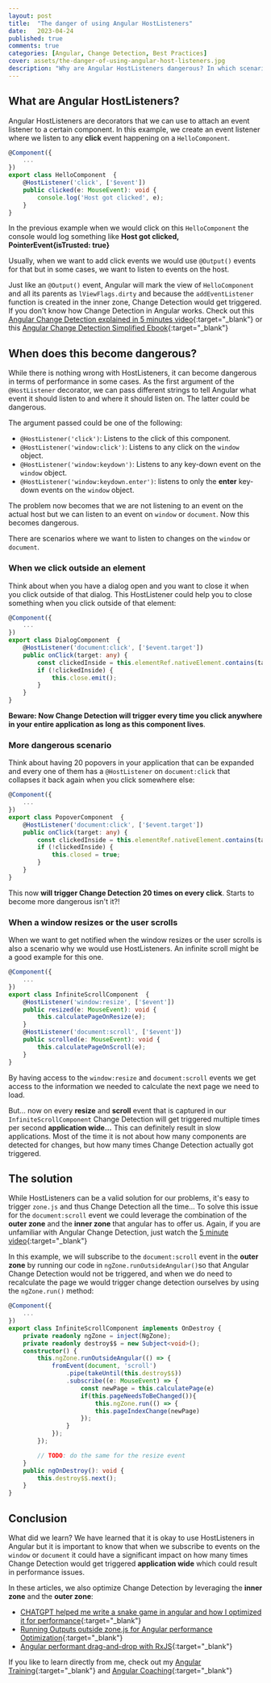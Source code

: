 ```yaml
---
layout: post
title:  "The danger of using Angular HostListeners"
date:   2023-04-24
published: true
comments: true
categories: [Angular, Change Detection, Best Practices]
cover: assets/the-danger-of-using-angular-host-listeners.jpg
description: "Why are Angular HostListeners dangerous? In which scenarios would they over-trigger Change Detection?"
---
```


## What are Angular HostListeners?

Angular HostListeners are decorators that we can use to attach an event listener to a certain component. In this example, we create an event listener where we listen to any **click** event happening on a `HelloComponent`.

```typescript
@Component({
    ...
})
export class HelloComponent  {
    @HostListener('click', ['$event']) 
    public clicked(e: MouseEvent): void {
        console.log('Host got clicked', e);
    }
}
```

In the previous example when we would click on this `HelloComponent` the console would log something like **Host got clicked, PointerEvent{isTrusted: true}**

Usually, when we want to add click events we would use `@Output()` events for that but in some cases, we want to listen to events on the host.

Just like an `@Output()` event, Angular will mark the view of `HelloComponent` and all its parents as `lViewFlags.dirty` and because the `addEventListener` function is created in the inner zone, Change Detection would get triggered.
If you don't know how Change Detection in Angular works. Check out this [Angular Change Detection explained in 5 minutes video](https://www.youtube.com/watch?v=eNuMUslF8Bw&t=47s){:target="_blank"} or this [Angular Change Detection Simplified Ebook](https://www.simplified.courses/angular-change-detection-simplified-e-book){:target="_blank"}

## When does this become dangerous?

While there is nothing wrong with HostListeners, it can become dangerous in terms of performance in some cases.
As the first argument of the `@HostListener` decorator, we can pass different strings to tell Angular what event it should listen to and where it should listen on.
The latter could be dangerous.

The argument passed could be one of the following:
- `@HostListener('click')`: Listens to the click of this component.
- `@HostListener('window:click')`: Listens to any click on the `window` object.
- `@HostListener('window:keydown')`: Listens to any key-down event on the `window` object.
- `@HostListener('window:keydown.enter')`: listens to only the **enter** key-down events on the `window` object.

The problem now becomes that we are not listening to an event on the actual host but we can listen to an event on `window` or `document`. Now this becomes dangerous.

There are scenarios where we want to listen to changes on the `window` or `document`.

### When we click outside an element

Think about when you have a dialog open and you want to close it when you click outside of that dialog. This HostListener could help you to close something when you click outside of that element:

```typescript
@Component({
    ...
})
export class DialogComponent  {
    @HostListener('document:click', ['$event.target'])
    public onClick(target: any) {
        const clickedInside = this.elementRef.nativeElement.contains(target);
        if (!clickedInside) {
            this.close.emit();
        }
    }
}
```

**Beware: Now Change Detection will trigger every time you click anywhere in your entire application as long as this component lives**. 

### More dangerous scenario

Think about having 20 popovers in your application that can be expanded and every one of them has a `@HostListener` on `document:click` that collapses it back again when you click somewhere else:

```typescript
@Component({
    ...
})
export class PopoverComponent  {
    @HostListener('document:click', ['$event.target'])
    public onClick(target: any) {
        const clickedInside = this.elementRef.nativeElement.contains(target);
        if (!clickedInside) {
            this.closed = true;
        }
    }
}
```

This now **will trigger Change Detection 20 times on every click**. Starts to become more dangerous isn't it?!


### When a window resizes or the user scrolls

When we want to get notified when the window resizes or the user scrolls is also a scenario why we would use HostListeners. An infinite scroll might be a good example for this one.

```typescript
@Component({
    ...
})
export class InfiniteScrollComponent  {
    @HostListener('window:resize', ['$event']) 
    public resized(e: MouseEvent): void {
        this.calculatePageOnResize(e);
    }
    @HostListener('document:scroll', ['$event']) 
    public scrolled(e: MouseEvent): void {
        this.calculatePageOnScroll(e);
    }
}
```

By having access to the `window:resize` and `document:scroll` events we get access to the information we needed to calculate the next page we need to load.

But... now on every **resize** and **scroll** event that is captured in our `InfiniteScrollComponent` Change Detection will get triggered multiple times per second **application wide...**
This can definitely result in slow applications. Most of the time it is not about how many components are detected for changes, but how many times Change Detection actually got triggered.

## The solution

While HostListeners can be a valid solution for our problems, it's easy to trigger `zone.js` and thus Change Detection all the time...
To solve this issue for the `document:scroll` event we could leverage the combination of the **outer zone** and the **inner zone** that angular has to offer us.
Again, if you are unfamiliar with Angular Change Detection, just watch the [5 minute video](https://www.youtube.com/watch?v=eNuMUslF8Bw&t=47s){:target="_blank"}

In this example, we will subscribe to the `document:scroll` event in the **outer zone** by running our code in `ngZone.runOutsideAngular()`so that Angular Change Detection would not be triggered, and when we do need to recalculate the page we would trigger change detection ourselves by using the `ngZone.run()` method:

```typescript
@Component({
    ...
})
export class InfiniteScrollComponent implements OnDestroy {
    private readonly ngZone = inject(NgZone);
    private readonly destroy$$ = new Subject<void>();
    constructor() {
        this.ngZone.runOutsideAngular(() => {
            fromEvent(document, 'scroll')
                .pipe(takeUntil(this.destroy$$))
                .subscribe((e: MouseEvent) => {
                    const newPage = this.calculatePage(e)
                    if(this.pageNeedsToBeChanged()){
                        this.ngZone.run(() => {
                        this.pageIndexChange(newPage)
                    });
                }
            });
        });

        // TODO: do the same for the resize event
    }
    public ngOnDestroy(): void {
        this.destroy$$.next();
    }
}
```

## Conclusion

What did we learn? We have learned that it is okay to use HostListeners in Angular but it is important to know that when we subscribe to events on the `window` or `document` it could have a significant impact on how many times Change Detection would get triggered **application wide** which could result in performance issues.

In these articles, we also optimize Change Detection by leveraging the **inner zone** and the **outer zone**:
- [CHATGPT helped me write a snake game in angular and how I optimized it for performance](https://blog.simplified.courses/how-chatgpt-helped-me-write-a-snake-game-in-angular-and-how-i-optimized-it-for-performance/){:target="_blank"}
- [Running Outputs outside zone.js for Angular performance Optimization](https://blog.simplified.courses/running-outputs-outside-zonejs-for-angular-performance-optimization/){:target="_blank"}
- [Angular performant drag-and-drop with RxJS](https://blog.simplified.courses/angular-performant-drag-and-drop-with-rxjs/){:target="_blank"}

If you like to learn directly from me, check out my [Angular Training](https://www.simplified.courses/angular-training){:target="_blank"} and [Angular Coaching](https://www.simplified.courses/angular-coaching){:target="_blank"}